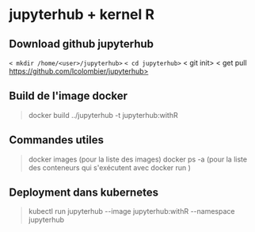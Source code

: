 # jupyterhub + kernel R

## Download github jupyterhub
`< mkdir /home/<user>/jupyterhub>`
`< cd jupyterhub>`
< git init>
< get pull https://github.com/lcolombier/jupyterhub>

## Build de l'image docker
> docker build ../jupyterhub -t  jupyterhub:withR

## Commandes utiles
> docker images (pour la liste des images)
> docker ps -a (pour la liste des conteneurs qui s'exécutent avec docker run <image>)

## Deployment dans kubernetes
> kubectl run jupyterhub --image jupyterhub:withR --namespace jupyterhub
